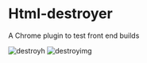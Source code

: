 # Html-destroyer
A Chrome plugin to test front end builds

![destroyh](https://cloud.githubusercontent.com/assets/1428893/18010941/bf7b024c-6baa-11e6-98ac-64dbfbcf36fc.gif)
![destroyimg](https://cloud.githubusercontent.com/assets/1428893/18010942/bf8066b0-6baa-11e6-9615-81710178e04c.gif)
